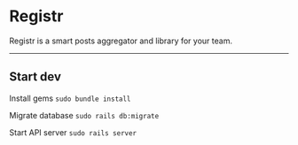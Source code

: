 # Registr

 Registr is a smart posts aggregator and library for your team.

____

## Start dev

Install gems
```sudo bundle install```

Migrate database
```sudo rails db:migrate```


Start API server
```sudo rails server```